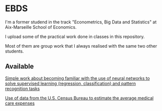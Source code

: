 # EBDS
I'm a former studend in the track "Econometrics, Big Data and Statistics" at Aix-Marseille School of Economics.

I upload some of the practical work done in classes in this repository. 

Most of them are group work that I always realised with the same two other students.

## Available
[Simple work about becoming familiar with the use of neural networks to solve supervised learning
(regression, classification) and pattern recognition tasks](https://github.com/bgtm/EBDS/blob/main/simple_NN.ipynb)

[Use of data from the U.S. Census Bureau to estimate the average medical care expenses](https://github.com/bgtm/EBDS/blob/main/simple_NN.ipynb)
